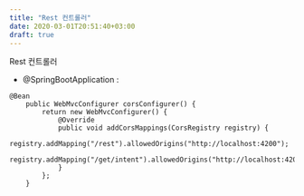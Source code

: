 ```yaml
---
title: "Rest 컨트롤러"
date: 2020-03-01T20:51:40+03:00
draft: true
---
```


Rest 컨트롤러





- @SpringBootApplication : 





```
@Bean
	public WebMvcConfigurer corsConfigurer() {
		return new WebMvcConfigurer() {
			@Override
			public void addCorsMappings(CorsRegistry registry) {
				registry.addMapping("/rest").allowedOrigins("http://localhost:4200");
				registry.addMapping("/get/intent").allowedOrigins("http://localhost:4200");
			}
		};
	}
```

